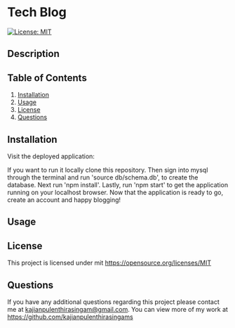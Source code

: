 # Tech Blog
  [![License: MIT](https://img.shields.io/badge/License-MIT-yellow.svg)](https://opensource.org/licenses/MIT) 

## Description


## Table of Contents
1. [Installation](#installation)
2. [Usage](#usage)
3. [License](#license)
4. [Questions](#questions)

## Installation
Visit the deployed application: 

If you want to run it locally clone this repository. Then sign into mysql through the terminal and run 'source db/schema.db', to create the database. Next run 'npm install'. Lastly, run 'npm start' to get the application running on your localhost browser.
Now that the application is ready to go, create an account and happy blogging!

## Usage



## License
This project is licensed under mit 
https://opensource.org/licenses/MIT

## Questions
If you have any additional questions regarding this project please contact me at kajianpulenthirasingam@gmail.com.
You can view more of my work at https://github.com/kajianpulenthirasingams